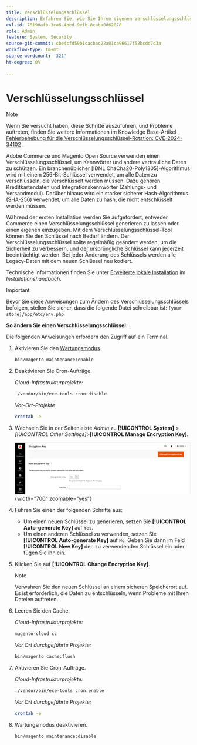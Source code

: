 ```yaml
---
title: Verschlüsselungsschlüssel
description: Erfahren Sie, wie Sie Ihren eigenen Verschlüsselungsschlüssel automatisch generieren oder hinzufügen, der regelmäßig geändert werden sollte, um die Sicherheit zu verbessern.
exl-id: 78190afb-3ca6-4bed-9efb-8caba0d62078
role: Admin
feature: System, Security
source-git-commit: cbe4cfd59b1cacbac22a01ca96617f52bcdd7d3a
workflow-type: tm+mt
source-wordcount: '321'
ht-degree: 0%

---
```


# Verschlüsselungsschlüssel

>[!NOTE]
>
>Wenn Sie versucht haben, diese Schritte auszuführen, und Probleme auftreten, finden Sie weitere Informationen im Knowledge Base-Artikel [Fehlerbehebung für die Verschlüsselungsschlüssel-Rotation: CVE-2024-34102](https://experienceleague.adobe.com/en/docs/commerce-knowledge-base/kb/troubleshooting/known-issues-patches-attached/troubleshooting-encryption-key-rotation-cve-2024-34102) .

Adobe Commerce und Magento Open Source verwenden einen Verschlüsselungsschlüssel, um Kennwörter und andere vertrauliche Daten zu schützen. Ein branchenüblicher [!DNL ChaCha20-Poly1305]-Algorithmus wird mit einem 256-Bit-Schlüssel verwendet, um alle Daten zu verschlüsseln, die verschlüsselt werden müssen. Dazu gehören Kreditkartendaten und Integrationskennwörter (Zahlungs- und Versandmodul). Darüber hinaus wird ein starker sicherer Hash-Algorithmus (SHA-256) verwendet, um alle Daten zu hash, die nicht entschlüsselt werden müssen.

Während der ersten Installation werden Sie aufgefordert, entweder Commerce einen Verschlüsselungsschlüssel generieren zu lassen oder einen eigenen einzugeben. Mit dem Verschlüsselungsschlüssel-Tool können Sie den Schlüssel nach Bedarf ändern. Der Verschlüsselungsschlüssel sollte regelmäßig geändert werden, um die Sicherheit zu verbessern, und der ursprüngliche Schlüssel kann jederzeit beeinträchtigt werden. Bei jeder Änderung des Schlüssels werden alle Legacy-Daten mit dem neuen Schlüssel neu kodiert.

Technische Informationen finden Sie unter [Erweiterte lokale Installation](https://experienceleague.adobe.com/docs/commerce-operations/installation-guide/advanced.html) im _Installationshandbuch_.

>[!IMPORTANT]
>
>Bevor Sie diese Anweisungen zum Ändern des Verschlüsselungsschlüssels befolgen, stellen Sie sicher, dass die folgende Datei schreibbar ist: `[your store]/app/etc/env.php`

**So ändern Sie einen Verschlüsselungsschlüssel:**

Die folgenden Anweisungen erfordern den Zugriff auf ein Terminal.

1. Aktivieren Sie den [Wartungsmodus](https://experienceleague.adobe.com/en/docs/commerce-operations/configuration-guide/setup/application-modes#maintenance-mode).

   ```bash
   bin/magento maintenance:enable
   ```

1. Deaktivieren Sie Cron-Aufträge.

   _Cloud-Infrastrukturprojekte:_

   ```bash
   ./vendor/bin/ece-tools cron:disable
   ```

   _Vor-Ort-Projekte_

   ```bash
   crontab -e
   ```

1. Wechseln Sie in der Seitenleiste _Admin_ zu **[!UICONTROL System]** > _[!UICONTROL Other Settings]_>**[!UICONTROL Manage Encryption Key]**.

   ![Systemverschlüsselungsschlüssel](./assets/encryption-key.png){width="700" zoomable="yes"}

1. Führen Sie einen der folgenden Schritte aus:

   - Um einen neuen Schlüssel zu generieren, setzen Sie **[!UICONTROL Auto-generate Key]** auf `Yes`.
   - Um einen anderen Schlüssel zu verwenden, setzen Sie **[!UICONTROL Auto-generate Key]** auf `No`. Geben Sie dann im Feld **[!UICONTROL New Key]** den zu verwendenden Schlüssel ein oder fügen Sie ihn ein.

1. Klicken Sie auf **[!UICONTROL Change Encryption Key]**.

   >[!NOTE]
   >
   >Verwahren Sie den neuen Schlüssel an einem sicheren Speicherort auf. Es ist erforderlich, die Daten zu entschlüsseln, wenn Probleme mit Ihren Dateien auftreten.

1. Leeren Sie den Cache.

   _Cloud-Infrastrukturprojekte:_

   ```bash
   magento-cloud cc
   ```

   _Vor Ort durchgeführte Projekte:_

   ```bash
   bin/magento cache:flush
   ```

1. Aktivieren Sie Cron-Aufträge.

   _Cloud-Infrastrukturprojekte:_

   ```bash
   ./vendor/bin/ece-tools cron:enable
   ```

   _Vor Ort durchgeführte Projekte:_

   ```bash
   crontab -e
   ```

1. Wartungsmodus deaktivieren.

   ```bash
   bin/magento maintenance:disable
   ```
